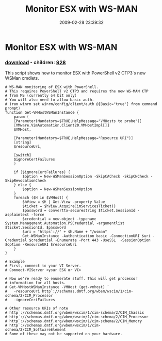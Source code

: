 ﻿---
pid:            903
poster:         Carter Shanklin
title:          Monitor ESX with WS-MAN
date:           2009-02-28 23:39:32
format:         posh
parent:         0
parent:         0
children:       928
---

# Monitor ESX with WS-MAN

### [download](903.ps1) - children: [928](928.md)

This script shows how to monitor ESX with PowerShell v2 CTP3's new WSMan cmdlets.

```posh
# WS-MAN monitoring of ESX with PowerShell.
# This requires PowerShell v2 CTP3 and requires the new WS-MAN CTP
# from MS (currently 64 bit only)
# You will also need to allow basic auth.
# (run winrm set winrm/config/client/auth @{Basic="true"} from command prompt)
function Get-VMHostWSManInstance {
	param (
	[Parameter(Mandatory=$TRUE,HelpMessage="VMHosts to probe")]
	[VMware.VimAutomation.Client20.VMHostImpl[]]
	$VMHost,

	[Parameter(Mandatory=$TRUE,HelpMessage="Resource URI")]
	[string]
	$resourceUri,

	[switch]
	$ignoreCertFailures
	)

	if ($ignoreCertFailures) {
		$option = New-WSManSessionOption -SkipCACheck -SkipCNCheck -SkipRevocationCheck
	} else {
		$option = New-WSManSessionOption
	}
	foreach ($H in $VMHost) {
		$hView = $H | Get-View -property Value
		$ticket = $hView.AcquireCimServicesTicket()
		$password = convertto-securestring $ticket.SessionId -asplaintext -force
		$credential = new-object -typename System.Management.Automation.PSCredential -argumentlist $ticket.SessionId, $password
		$uri = "https`://" + $h.Name + "/wsman"
		Get-WSManInstance -Authentication basic -ConnectionURI $uri -Credential $credential -Enumerate -Port 443 -UseSSL  -SessionOption $option -ResourceURI $resourceUri
	}
}

# Example
# First, connect to your VI Server.
# Connect-VIServer <your ESX or VC>

# Now we're ready to enumerate stuff. This will get processor
# information for all hosts.
# Get-VMHostWSManInstance -VMHost (get-vmhost) `
#   -resourceUri http`://schemas.dmtf.org/wbem/wscim/1/cim-schema/2/CIM_Processor `
#   -ignoreCertFailures

# Other resource URIs of note
# http`://schemas.dmtf.org/wbem/wscim/1/cim-schema/2/CIM_Chassis
# http`://schemas.dmtf.org/wbem/wscim/1/cim-schema/2/CIM_Processor
# http`://schemas.dmtf.org/wbem/wscim/1/cim-schema/2/CIM_Memory
# http`://schemas.dmtf.org/wbem/wscim/1/cim-schema/2/CIM_SoftwareElement
# Some of these may not be supported on your hardware.
```
